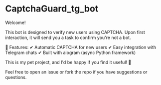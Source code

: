 # CaptchaGuard_tg_bot
Welcome!

This bot is designed to verify new users using CAPTCHA. Upon first interaction, it will send you a task to confirm you're not a bot.

🔹 Features:
✔ Automatic CAPTCHA for new users
✔ Easy integration with Telegram chats
✔ Built with aiogram (async Python framework)

This is my pet project, and I'd be happy if you find it useful! 🚀

Feel free to open an issue or fork the repo if you have suggestions or questions.

